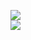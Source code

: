 [![](https://img.shields.io/badge/Made%20With-Github%20Spray-lightgrey.svg?style=for-the-badge&logo=github)](https://github.com/Annihil/github-spray#7976)  
[![](https://i.imgur.com/2DrTn0Z.gif)](https://github.com/Annihil/github-spray)